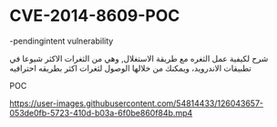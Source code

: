 # CVE-2014-8609-POC
-pendingintent vulnerability


شرح لكيفية عمل الثغره مع طريقة الاستغلال, وهي من الثغرات الاكثر شيوعا في تطبيقات الاندرويد، ويمكنك من خلالها الوصول لثغرات اكثر بطريقه احترافيه

POC

https://user-images.githubusercontent.com/54814433/126043657-053de0fb-5723-410d-b03a-6f0be860f84b.mp4


